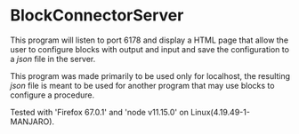 # BlockConnectorServer
This program will listen to port 6178 and display a HTML page that allow the
user to configure blocks with output and input and save the configuration to
a _json_ file in the server.

This program was made primarily to be used only for localhost, the resulting
_json_ file is meant to be used for another program that may use blocks to
configure a procedure.

Tested with 'Firefox 67.0.1' and 'node v11.15.0' on Linux(4.19.49-1-MANJARO).
